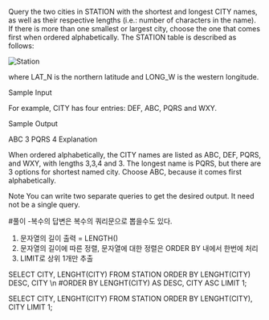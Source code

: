 Query the two cities in STATION with the shortest and longest CITY names, as well as their respective lengths (i.e.: number of characters in the name). If there is more than one smallest or largest city, choose the one that comes first when ordered alphabetically.
The STATION table is described as follows:

![Station](https://s3.amazonaws.com/hr-challenge-images/9336/1449345840-5f0a551030-Station.jpg)

where LAT_N is the northern latitude and LONG_W is the western longitude.

Sample Input

For example, CITY has four entries: DEF, ABC, PQRS and WXY.

Sample Output

ABC 3
PQRS 4
Explanation

When ordered alphabetically, the CITY names are listed as ABC, DEF, PQRS, and WXY, with lengths 3,3,4 and 3. The longest name is PQRS, but there are 3 options for shortest named city. Choose ABC, because it comes first alphabetically.

Note
You can write two separate queries to get the desired output. It need not be a single query.

#풀이
-복수의 답변은 복수의 쿼리문으로 뽑을수도 있다.

1. 문자열의 길이 출력 = LENGTH() 
2. 문자열의 길이에 따른 정렬, 문자열에 대한 정렬은 ORDER BY 내에서 한번에 처리
3. LIMIT로 상위 1개만 추출

SELECT CITY, LENGHT(CITY)
FROM STATION
ORDER BY LENGHT(CITY) DESC, CITY  \n #ORDER BY LENGHT(CITY) AS DESC, CITY ASC
LIMIT 1;

SELECT CITY, LENGHT(CITY)
FROM STATION
ORDER BY LENGHT(CITY), CITY
LIMIT 1;



